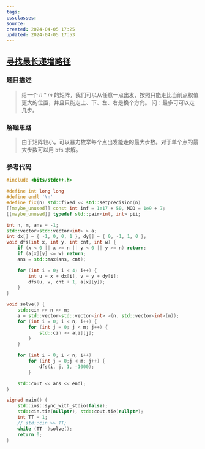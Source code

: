 ```yaml
---
tags: 
cssclasses: 
source: 
created: 2024-04-05 17:25
updated: 2024-04-05 17:53
---
```

## [寻找最长递增路径](https://www.lanqiao.cn/problems/10034/submissions/660fc703c9b906a33142b42f)
### 题目描述
> 给一个 $n * m$ 的矩阵，我们可以从任意一点出发，按照只能走比当前点权值更大的位置，并且只能走上、下、左、右是换个方向。
> 问：最多可可以走几步。
### 解题思路
> 由于矩阵较小，可以暴力枚举每个点出发能走的最大步数。对于单个点的最大步数可以用 `bfs` 求解。
### 参考代码

```cpp
#include <bits/stdc++.h>

#define int long long
#define endl '\n'
#define fix(n) std::fixed << std::setprecision(n)
[[maybe_unused]] const int inf = 1e17 + 50, MOD = 1e9 + 7;
[[maybe_unused]] typedef std::pair<int, int> pii;

int n, m, ans = -1;
std::vector<std::vector<int> > a;
int dx[] = { -1, 0, 0, 1 }, dy[] = { 0, -1, 1, 0 };
void dfs(int x, int y, int cnt, int w) {
    if (x < 0 || x >= n || y < 0 || y >= n) return;
    if (a[x][y] <= w) return;
    ans = std::max(ans, cnt);

    for (int i = 0; i < 4; i++) {
        int u = x + dx[i], v = y + dy[i];
        dfs(u, v, cnt + 1, a[x][y]);
    }
}

void solve() {
    std::cin >> n >> m;
    a = std::vector<std::vector<int> >(n, std::vector<int>(m));
    for (int i = 0; i < n; i++) {
        for (int j = 0; j < m; j++) {
            std::cin >> a[i][j];
        }
    }

    for (int i = 0; i < n; i++)
        for (int j = 0;j < m; j++) {
            dfs(i, j, 1, -1000);
        }

    std::cout << ans << endl;
}

signed main() {
    std::ios::sync_with_stdio(false);
    std::cin.tie(nullptr), std::cout.tie(nullptr);
    int TT = 1;
    // std::cin >> TT;
    while (TT--)solve();
    return 0;
}
```

